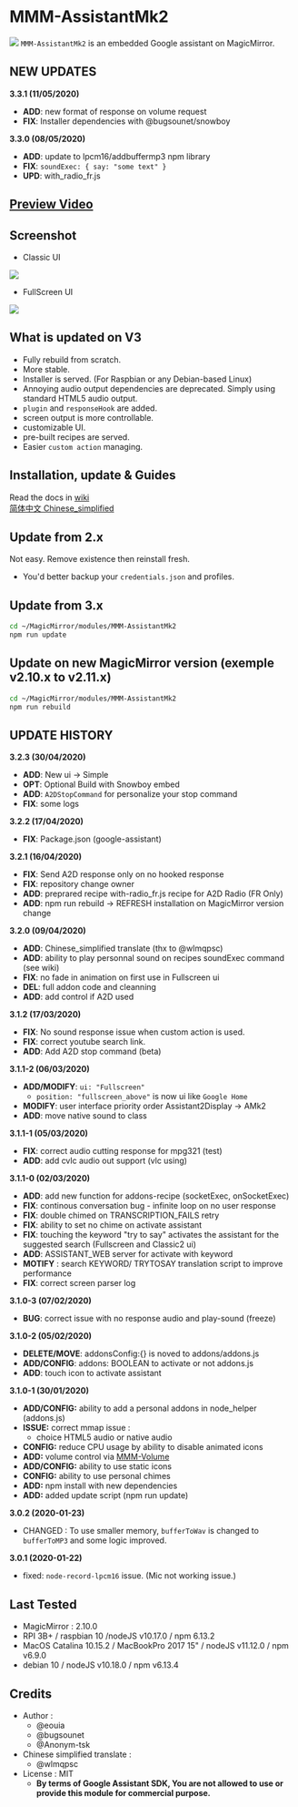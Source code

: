 # MMM-AssistantMk2
![](resources/AMk2_Big.png)
`MMM-AssistantMk2` is an embedded Google assistant on MagicMirror.

## NEW UPDATES

**3.3.1 (11/05/2020)**
 * **ADD**: new format of response on volume request
 * **FIX**: Installer dependencies with @bugsounet/snowboy

**3.3.0 (08/05/2020)**
 * **ADD**: update to lpcm16/addbuffermp3 npm library
 * **FIX**: `soundExec: { say: "some text" }`
 * **UPD**: with_radio_fr.js
 
## [**Preview Video**](https://youtu.be/e7Xg95mL8JE)

## Screenshot
- Classic UI

![](resources/previewUI.jpg)

- FullScreen UI

![](resources/previewFS.jpg)

## What is updated on V3
- Fully rebuild from scratch.
- More stable.
- Installer is served. (For Raspbian or any Debian-based Linux)
- Annoying audio output dependencies are deprecated. Simply using standard HTML5 audio output.
- `plugin` and `responseHook` are added.
- screen output is more controllable.
- customizable UI.
- pre-built recipes are served.
- Easier `custom action` managing.

## Installation, update & Guides
Read the docs in [wiki](https://github.com/bugsounet/MMM-AssistantMk2/wiki)<br>
[简体中文 Chinese_simplified](./translations/Chinese_simplified/README_zh-CN.md)
## Update from 2.x
Not easy. Remove existence then reinstall fresh.
- You'd better backup your `credentials.json` and profiles.

## Update from 3.x

```sh
cd ~/MagicMirror/modules/MMM-AssistantMk2
npm run update
```

## Update on new MagicMirror version (exemple v2.10.x to v2.11.x)
```sh
cd ~/MagicMirror/modules/MMM-AssistantMk2
npm run rebuild
```

## UPDATE HISTORY
**3.2.3 (30/04/2020)**
 * **ADD**: New ui -> Simple
 * **OPT**: Optional Build with Snowboy embed
 * **ADD**: `A2DStopCommand` for personalize your stop command
 * **FIX**: some logs

**3.2.2 (17/04/2020)**
 * **FIX**: Package.json (google-assistant)

**3.2.1 (16/04/2020)**
 * **FIX**: Send A2D response only on no hooked response
 * **FIX**: repository change owner
 * **ADD**: preprared recipe with-radio_fr.js recipe for A2D Radio (FR Only)
 * **ADD**: npm run rebuild -> REFRESH installation on MagicMirror version change

**3.2.0 (09/04/2020)**
 * **ADD**: Chinese_simplified translate (thx to @wlmqpsc)
 * **ADD**: ability to play personnal sound on recipes soundExec command (see wiki)
 * **FIX**: no fade in animation on first use in Fullscreen ui
 * **DEL**: full addon code and cleanning
 * **ADD**: add control if A2D used

**3.1.2 (17/03/2020)**
 * **FIX**: No sound response issue when custom action is used.
 * **FIX**: correct youtube search link.
 * **ADD**: Add A2D stop command (beta)

**3.1.1-2 (06/03/2020)**
 * **ADD/MODIFY**: `ui: "Fullscreen"`
   * `position: "fullscreen_above"` is now ui like `Google Home`
 * **MODIFY**: user interface priority order Assistant2Display -> AMk2
 * **ADD**: move native sound to class

**3.1.1-1 (05/03/2020)**
 * **FIX**: correct audio cutting response for mpg321 (test)
 * **ADD**: add cvlc audio out support (vlc using)

**3.1.1-0 (02/03/2020)**
 * **ADD**: add new function for addons-recipe (socketExec, onSocketExec)
 * **FIX**: continous conversation bug - infinite loop on no user response
 * **FIX**: double chimed on TRANSCRIPTION_FAILS retry
 * **FIX**: ability to set no chime on activate assistant
 * **FIX**: touching the keyword "try to say" activates the assistant for the suggested search (Fullscreen and Classic2 ui)
 * **ADD**: ASSISTANT_WEB server for activate with keyword
 * **MOTIFY** : search KEYWORD/ TRYTOSAY translation script to improve performance
 * **FIX**: correct screen parser log

**3.1.0-3 (07/02/2020)**
 * **BUG**: correct issue with no response audio and play-sound (freeze)

**3.1.0-2 (05/02/2020)**
 * **DELETE/MOVE**: addonsConfig:{} is noved to addons/addons.js
 * **ADD/CONFIG**: addons: BOOLEAN to activate or not addons.js
 * **ADD**: touch icon to activate assistant

**3.1.0-1 (30/01/2020)**
  * **ADD/CONFIG:** ability to add a personal addons in node_helper (addons.js)
  * **ISSUE:** correct mmap issue :
    * choice HTML5 audio or native audio
  * **CONFIG:** reduce CPU usage by ability to disable animated icons
  * **ADD:** volume control via [MMM-Volume](https://github.com/eouia/MMM-Volume)
  * **ADD/CONFIG:** ability to use static icons
  * **CONFIG:** ability to use personal chimes
  * **ADD:** npm install with new dependencies
  * **ADD:** added update script (npm run update)

**3.0.2 (2020-01-23)**
- CHANGED : To use smaller memory, `bufferToWav` is changed to `bufferToMP3` and some logic improved.

**3.0.1 (2020-01-22)**
- fixed: `node-record-lpcm16` issue. (Mic not working issue.)


## Last Tested
- MagicMirror : 2.10.0
- RPI 3B+ / raspbian 10 /nodeJS v10.17.0 / npm 6.13.2
- MacOS Catalina 10.15.2 / MacBookPro 2017 15" / nodeJS v11.12.0 / npm v6.9.0
- debian 10 / nodeJS v10.18.0 / npm v6.13.4

## Credits
- Author :
  - @eouia
  - @bugsounet
  - @Anonym-tsk
- Chinese simplified translate :
  - @wlmqpsc
- License : MIT
  - **By terms of Google Assistant SDK, You are not allowed to use or provide this module for commercial purpose.**